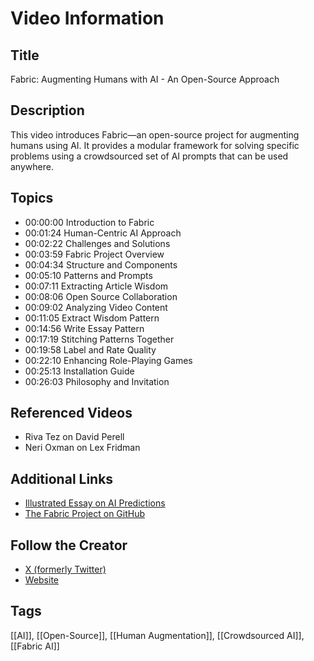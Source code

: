 
# Video Information

## Title
Fabric: Augmenting Humans with AI - An Open-Source Approach

## Description
This video introduces Fabric—an open-source project for augmenting humans using AI. It provides a modular framework for solving specific problems using a crowdsourced set of AI prompts that can be used anywhere.

## Topics
- 00:00:00 Introduction to Fabric
- 00:01:24 Human-Centric AI Approach
- 00:02:22 Challenges and Solutions
- 00:03:59 Fabric Project Overview
- 00:04:34 Structure and Components
- 00:05:10 Patterns and Prompts
- 00:07:11 Extracting Article Wisdom
- 00:08:06 Open Source Collaboration
- 00:09:02 Analyzing Video Content
- 00:11:05 Extract Wisdom Pattern
- 00:14:56 Write Essay Pattern
- 00:17:19 Stitching Patterns Together
- 00:19:58 Label and Rate Quality
- 00:22:10 Enhancing Role-Playing Games
- 00:25:13 Installation Guide
- 00:26:03 Philosophy and Invitation

## Referenced Videos
- Riva Tez on David Perell
- Neri Oxman on Lex Fridman

## Additional Links
- [Illustrated Essay on AI Predictions](https://danielmiessler.com/p/ai-predictions/)
- [The Fabric Project on GitHub](https://github.com/danielmiessler/fabric)

## Follow the Creator
- [X (formerly Twitter)](https://x.com/danielmiessler)
- [Website](https://danielmiessler.com)

## Tags
[[AI]], [[Open-Source]], [[Human Augmentation]], [[Crowdsourced AI]], [[Fabric AI]]
